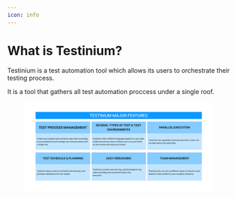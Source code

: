 ```yaml
---
icon: info
---
```


# What is Testinium?

Testinium is a test automation tool which allows its users to orchestrate their testing process.

It is a tool that gathers all test automation proccess under a single roof.

<figure><img src="../../.gitbook/assets/Untitled.png" alt=""><figcaption></figcaption></figure>

